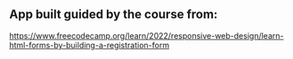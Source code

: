 ## App built guided by the course from:
https://www.freecodecamp.org/learn/2022/responsive-web-design/learn-html-forms-by-building-a-registration-form